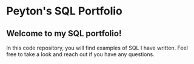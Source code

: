 # Peyton's SQL Portfolio
## Welcome to my SQL portfolio! 
In this code repository, you will find examples of SQL I have written. Feel free to take a look and reach out if you have any questions.
